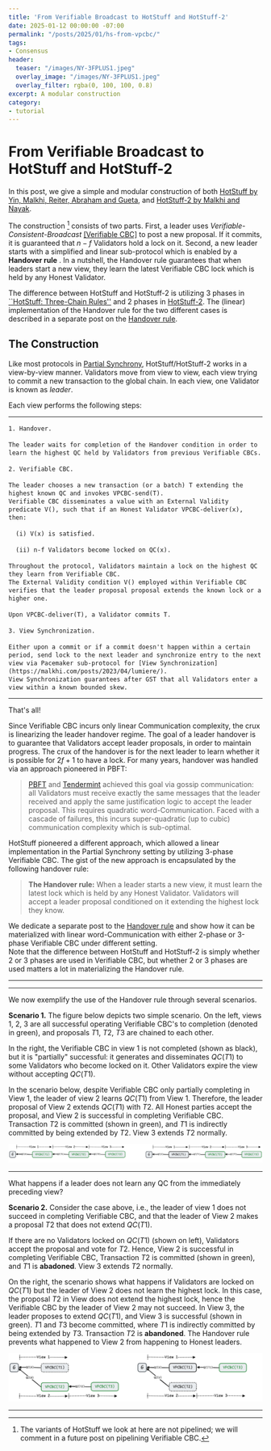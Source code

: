 ```yaml
---
title: 'From Verifiable Broadcast to HotStuff and HotStuff-2'
date: 2025-01-12 00:00:00 -07:00
permalink: "/posts/2025/01/hs-from-vpcbc/"
tags:
- Consensus
header:
  teaser: "/images/NY-3FPLUS1.jpeg"
  overlay_image: "/images/NY-3FPLUS1.jpeg"
  overlay_filter: rgba(0, 100, 100, 0.8)
excerpt: A modular construction
category:
- tutorial
---
```


# From Verifiable Broadcast to HotStuff and HotStuff-2

In this post, we give a simple and modular construction of both [HotStuff  by Yin, Malkhi, Reiter, Abraham and Gueta](https://api.semanticscholar.org/CorpusID:197644531), 
and [HotStuff-2 by Malkhi and Nayak](https://api.semanticscholar.org/CorpusID:259144145).

The construction [^1] consists of two parts.
First, a leader uses *Verifiable-Consistent-Broadcast* [[Verifiable CBC]](https://malkhi.com/posts/2025/01/vpcbc/) to post a new proposal. If it commits, it is guaranteed that $n-f$ Validators hold a lock on it. 
Second, a new leader starts with a simplified and linear sub-protocol which is enabled by a **Handover rule** . In a nutshell, the Handover rule guarantees that when leaders start a new view, they learn the latest Verifiable CBC lock which is held by any Honest Validator. 


The difference between HotStuff and HotStuff-2 is utilizing 3 phases in [``HotStuff: Three-Chain Rules''](https://malkhi.com/posts/2019/08/hotstuff-three-chain-rules/) and 2 phases in
[HotStuff-2](https://malkhi.com/posts/2023/03/hs2/).
The (linear) implementation of the Handover rule for the two different cases is described in a separate post on the [Handover rule](https://malkhi.com/posts/2025/01/handover/).

## The Construction 

Like most protocols in [Partial Synchrony](https://malkhi.com/posts/2025/01/models/),
HotStuff/HotStuff-2 works in a view-by-view manner. 
Validators move from view to view, each view trying to commit a new transaction to the global chain.
In each view, one Validator is known as *leader*. 

Each view performs the following steps:

---

```
1. Handover. 

The leader waits for completion of the Handover condition in order to learn the highest QC held by Validators from previous Verifiable CBCs.

2. Verifiable CBC. 

The leader chooses a new transaction (or a batch) T extending the highest known QC and invokes VPCBC-send(T).
Verifiable CBC disseminates a value with an External Validity predicate V(), such that if an Honest Validator VPCBC-deliver(x), then: 

  (i) V(x) is satisfied.
  
  (ii) n-f Validators become locked on QC(x). 

Throughout the protocol, Validators maintain a lock on the highest QC they learn from Verifiable CBC. 
The External Validity condition V() employed within Verifiable CBC verifies that the leader proposal proposal extends the known lock or a higher one. 

Upon VPCBC-deliver(T), a Validator commits T.

3. View Synchronization. 

Either upon a commit or if a commit doesn't happen within a certain period, send lock to the next leader and synchronize entry to the next view via Pacemaker sub-protocol for [View Synchronization](https://malkhi.com/posts/2023/04/lumiere/).
View Synchronization guarantees after GST that all Validators enter a view within a known bounded skew.

```
---

That's all!

Since Verifiable CBC incurs only linear Communication complexity, the crux is linearizing the leader handover regime. The goal of a leader handover is to guarantee that Validators accept leader proposals, in order to maintain progress.
The crux of the handover is for the next leader to learn whether it is possible for $2f+1$ to have a lock.
For many years, handover was handled via an approach pioneered in PBFT:


> [PBFT](https://api.semanticscholar.org/CorpusID:221599614) and [Tendermint](https://api.semanticscholar.org/CorpusID:59082906) achieved this goal via gossip communication: all Validators must receive exactly the same messages that the leader received and apply the same justification logic to accept the leader proposal. This requires quadratic word-Communication.
> Faced with a cascade of failures, this incurs super-quadratic (up to cubic) communication
    complexity which is sub-optimal.

HotStuff pioneered a different approach, which allowed a linear implementation in the Partial Synchrony setting by utilizing 3-phase Verifiable CBC.  The gist of the new approach is encapsulated by the following handover rule:

>**The Handover rule:** When a leader starts a new view, it must learn the latest lock which is held by any Honest Validator. Validators will accept a leader proposal conditioned on it extending the highest lock they know.

We dedicate a separate post to the [Handover rule](http://malkhi.com/posts/2025/01/handover/) and show how it can be materialized with linear word-Communication with either 2-phase or 3-phase Verifiable CBC under different setting.   
Note that the difference between HotStuff and HotStuff-2 is simply whether 2 or 3 phases are used in Verifiable CBC, but whether 2 or 3 phases are used matters a lot in materializing the Handover rule. 

---
---

We now exemplify the use of the Handover rule through several scenarios.

**Scenario 1.** The figure below depicts two simple scenario.
On the left, views 1, 2, 3 are all successful operating Verifiable CBC's to completion (denoted in green), and proposals $T1$, $T2$, $T3$ are chained to each other.

In the right, the Verifiable CBC in view 1 is not completed (shown as black), but it is "partially" successful: it generates and disseminates $QC(T1)$ to some Validators who become locked on it. Other Validators expire the view without accepting $QC(T1)$.

In the scenario below, despite Verifiable CBC only partially completing in View 1, 
the leader of view 2 learns $QC(T1)$ from View 1. Therefore, the leader proposal of View 2 extends $QC(T1)$ with $T2$. All Honest parties accept the proposal, and View 2 is successful in completing Verifiable CBC. Transaction $T2$ is committed (shown in green), and $T1$ is indirectly committed by being extended by $T2$. View 3 extends $T2$ normally.

![image](/images/HS/chain-ab.png)

---

What happens if a leader does not learn any QC from the immediately preceding view?

**Scenario 2.**
Consider the case above, i.e., the leader of view 1 does not succeed in completing Verifiable CBC, and that the leader of View 2 makes a proposal $T2$ that does not extend $QC(T1)$.

If there are no Validators locked on $QC(T1)$ (shown on left), Validators accept the proposal and vote for $T2$. Hence, View 2 is successful in completing Verifiable CBC, Transaction $T2$ is committed (shown in green), and $T1$ is **abadoned**. View 3 extends $T2$ normally.

On the right, the scenario shows what happens if Validators are locked on $QC(T1)$ but the leader of View 2 does not learn the highest lock. In this case, the proposal $T2$ in View does not extend the highest lock, hence the Verifiable CBC by the leader of View 2 may not succeed.
In View 3, the leader proposes to extend $QC(T1)$, and View 3 is successful (shown in green). $T1$ and $T3$ become committed, where $T1$ is indirectly committed by being extended by $T3$. Transaction $T2$ is **abandoned**.
The Handover rule prevents what happened to View 2 from happening to Honest leaders.

![image](/images/HS/chain-cd.png)

---

[^1]: The variants of HotStuff we look at here are not pipelined; we will comment in a future post on pipelining Verifiable CBC. 


